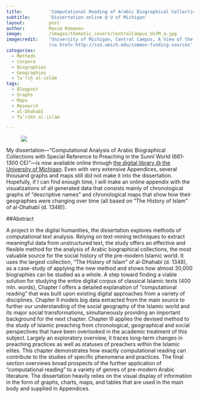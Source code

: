 ```yaml
---
title:			'Computational Reading of Arabic Biographical Collections'
subtitle:		'Dissertation online @ U of Michigan'
layout: 		post
author:			Maxim Romanov
image:			/images/thematic_covers/CentralCampus_UofM_a.jpg
imagecredit:	"University of Michigan, Central Campus, A View of the Rackham Graduate School Building.
				(<a href='http://ssd.umich.edu/common-funding-sources' target='_blank'>University of Michigan</a>)"
categories:
  - Methods
  - Corpora
  - Biographies
  - Geographies
  - Taʾriḫ al-islām
tags:
  - Blogpost
  - Graphs
  - Maps
  - Research
  - al-Dhahabī
  - Ta’rīkh al-islām

---
```


<figure class="fit">
	<a href="{{ site.url }}/images/theresagraphforthat_sm.jpg">
		<img src="{{ site.url }}/images/theresagraphforthat_sm.jpg">
	</a>
</figure>


My dissertation—“Computational Analysis of Arabic Biographical Collections with Special Reference to Preaching in the Sunnī World (661-1300 CE)”—is now available online through [the digital library @ the University of Michigan][1]. Even with very extensive Appendices, several thousand graphs and maps still did not make it into the dissertation. Hopefully, if I can find enough time, I will make an online appendix with the visualizations of all generated data that consists mainly of chronological graphs of “descriptive names” and chronological maps that show how their geographies were changing over time (all based on “The History of Islam” of al-Dhahabī (d. 1348)).

##Abstract

A project in the digital humanities, the dissertation explores methods of computational text analysis. Relying on text-mining techniques to extract meaningful data from unstructured text, the study offers an effective and flexible method for the analysis of Arabic biographical collections, the most valuable source for the social history of the pre-modern Islamic world. It uses the largest collection, “The History of Islam” of al-Dhahabī (d. 1348), as a case-study of applying the new method and shows how almost 30,000 biographies can be studied as a whole. A step toward finding a viable solution for studying the entire digital corpus of classical Islamic texts (400 mln. words), Chapter I offers a detailed explanation of “computational reading” that was built upon existing digital approaches from a variety of disciplines. Chapter II models big data extracted from the main source to further our understanding of the social geography of the Islamic world and its major social transformations, simultaneously providing an important background for the next chapter. Chapter III applies the devised method to the study of Islamic preaching from chronological, geographical and social perspectives that have been overlooked in the academic treatment of this subject. Largely an exploratory overview, it traces long-term changes in preaching practices as well as statuses of preachers within the Islamic elites. This chapter demonstrates how exactly computational reading can contribute to the studies of specific phenomena and practices. The final section overviews broad prospects of the further application of “computational reading” to a variety of genres of pre-modern Arabic literature. The dissertation heavily relies on the visual display of information in the form of graphs, charts, maps, and tables that are used in the main body and supplied in Appendices.

 [1]: https://www.academia.edu/5827596/Computational_Reading_of_Arabic_Biographical_Collections_with_Special_Reference_to_Preaching_in_the_Sunni_World_661-1300_CE_open_access_through_the_U_of_Michigan_